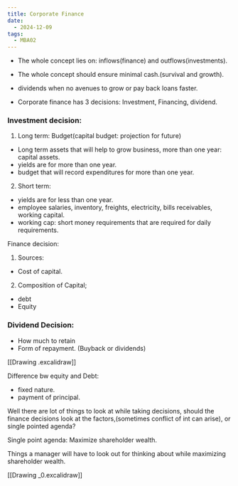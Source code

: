 ```yaml
---
title: Corporate Finance
date:
  - 2024-12-09
tags:
  - MBA02
---
```

- The whole concept lies on: inflows(finance) and outflows(investments).
- The whole concept should ensure minimal cash.(survival and growth).
- dividends when no avenues to  grow or pay back loans faster.

- Corporate finance has 3 decisions: Investment, Financing, dividend.

### Investment decision:
1. Long term: Budget(capital budget: projection for future)
- Long term assets that will help to grow business, more than one year: capital assets.
- yields are for more than one year.
- budget that will record expenditures for more than one year.

2. Short term:
- yields are for less than one year.
- employee salaries, inventory, freights, electricity, bills receivables, working capital.
- working cap: short money requirements that are required for daily requirements.


Finance decision:
1. Sources:
- Cost of capital.

 2. Composition of Capital;
 - debt 
 - Equity

### Dividend Decision:
- How much to retain
- Form of repayment. (Buyback or dividends)

[[Drawing .excalidraw]]

Difference bw equity and Debt:
- fixed nature.
- payment of principal.


Well there are lot of things to look at while taking decisions, should the finance decisions look at the factors,(sometimes conflict of int can arise), or single pointed agenda?

Single point agenda: Maximize shareholder wealth. 

Things a manager will have to look out for thinking about while maximizing shareholder wealth.

[[Drawing _0.excalidraw]]



